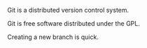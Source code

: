 Git is a distributed version control system.

Git is free software distributed under the GPL.

Creating a new branch is quick.